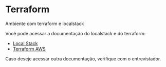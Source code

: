 # Terraform

Ambiente com terraform e localstack

Você pode acessar a documentação do localstack e do terraform:

- [Local Stack](https://docs.localstack.cloud/user-guide/integrations/terraform/)
- [Terraform AWS](https://registry.terraform.io/providers/hashicorp/aws/latest/docs)

Caso deseje acessar outra documentação, verifique com o entrevistador.

